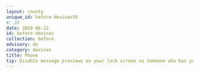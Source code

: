 ```yaml
---
layout: county 
unique_id: before-devices33
#: 33
date: 2020-06-22
id: before-devices
collection: before
advisory: do
category: devices
title: Phone
tip: Disable message previews on your lock screen so someone who has your phone can't read your chats.
---
```

